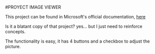 #PROYECT IMAGE VIEWER

This project can be found in Microsoft's official documentation, [here](https://learn.microsoft.com/es-es/visualstudio/get-started/csharp/tutorial-windows-forms-picture-viewer-layout?view=vs-2022)

Is it a blatant copy of that project? yes... but I just need to reinforce concepts.

The functionality is easy, it has 4 buttons and a checkbox to adjust the picture.